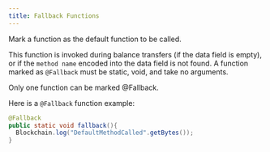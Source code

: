 ```yaml
---
title: Fallback Functions
---
```


Mark a function as the default function to be called.

This function is invoked during balance transfers (if the data field is empty), or if the `method name` encoded into the data field is not found. A function marked as `@Fallback` must be static, void, and take no arguments.

Only one function can be marked @Fallback.

Here is a `@Fallback` function example:

```java
@Fallback
public static void fallback(){
  Blockchain.log("DefaultMethodCalled".getBytes());
}
```